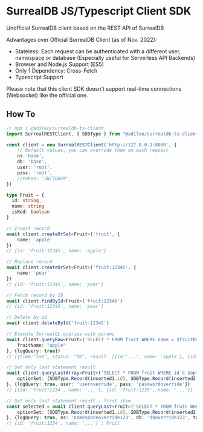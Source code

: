 # SurrealDB JS/Typescript Client SDK

Unofficial SurrealDB client based on the REST API of SurrealDB

Advantages over Official SurrealDB Client (as of Nov. 2022):

* Stateless: Each request can be authenticated with a different user, namespace or database (Especially useful for Serverless API Backends)
* Browser and Node.js Support (ES5)
* Only 1 Dependency: Cross-Fetch
* Typescript Support

Please note that this client SDK doesn't support real-time connections (Websocket) like the official one.

## How To

```typescript
// npm i @adileo/surrealdb-ts-client
import SurrealRESTClient, { SDBType } from "@adileo/surrealdb-ts-client"

const client = new SurrealRESTClient('http://127.0.0.1:8000', {
    // Default values, you can override them on each request
    ns:'base',
    db: 'base',
    user: 'root',
    pass: 'root',
    //token: 'JWTTOKEN',
})

type Fruit = {
  id: string,
  name: string
  isRed: boolean
}

// Insert record
await client.createOrSet<Fruit>('fruit', {
    name: 'apple'
})
// {id: 'fruit:12345', name: 'apple'}

// Replace record
await client.createOrSet<Fruit>('fruit:12345', {
    name: 'pear'
})
// {id: 'fruit:12345', name: 'pear'}

// Fetch record by ID
await client.findById<Fruit>('fruit:12345')
// {id: 'fruit:12345', name: 'pear'}

// Delete by id
await client.deleteById('fruit:12345')

// Execute SurrealQL queries with params
await client.queryRaw<Fruit>('SELECT * FROM fruit WHERE name = $fruitName', {
    fruitName: "apple"
}, {logQuery: true})
// [{time:"1ms", status: "OK", result: [{id:'...', name: 'apple'}, {id:'...', ...}]}]

// Get only last statement result
await client.queryLastArray<Fruit>('SELECT * FROM fruit WHERE id ∈ $optionSet', {
    optionSet: [SDBType.Record(inserted1.id), SDBType.Record(inserted2.id)]
}, {logQuery: true, user: 'useroverride', pass: 'passwordoverride'})
// [{id: 'fruit:1234', name: '...'}, {id: 'fruit:1235', name: '...'}] : Fruit[]

// Get only last statement result - first item
const selected = await client.queryLast<Fruit>('SELECT * FROM fruit WHERE id ∈ $optionSet', {
    optionSet: [SDBType.Record(inserted1.id), SDBType.Record(inserted2.id)]
}, {logQuery: true, ns: 'namespaceoverride123', db: 'dboverride123', token: 'usertokenoverride'})
// {id: 'fruit:1234', name: '...'} : Fruit

```